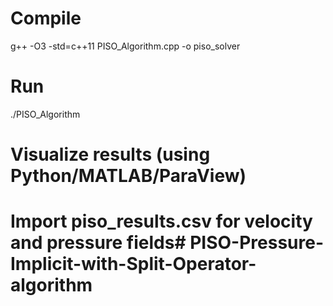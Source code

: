 # Compile
g++ -O3 -std=c++11 PISO_Algorithm.cpp -o piso_solver

# Run
./PISO_Algorithm

# Visualize results (using Python/MATLAB/ParaView)
# Import piso_results.csv for velocity and pressure fields# PISO-Pressure-Implicit-with-Split-Operator-algorithm
